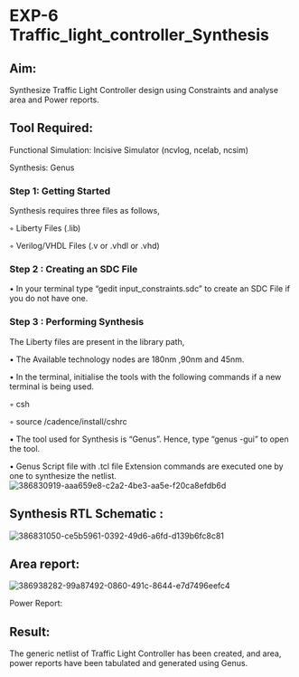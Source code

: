 # EXP-6 Traffic_light_controller_Synthesis

## Aim:

Synthesize Traffic Light Controller design using Constraints and analyse area and Power reports.

## Tool Required:

Functional Simulation: Incisive Simulator (ncvlog, ncelab, ncsim)

Synthesis: Genus

### Step 1: Getting Started

Synthesis requires three files as follows,

◦ Liberty Files (.lib)

◦ Verilog/VHDL Files (.v or .vhdl or .vhd)

### Step 2 : Creating an SDC File

•	In your terminal type “gedit input_constraints.sdc” to create an SDC File if you do not have one.

### Step 3 : Performing Synthesis

The Liberty files are present in the library path,

• The Available technology nodes are 180nm ,90nm and 45nm.

• In the terminal, initialise the tools with the following commands if a new terminal is being used.

◦ csh

◦ source /cadence/install/cshrc

• The tool used for Synthesis is “Genus”. Hence, type “genus -gui” to open the tool.

• Genus Script file with .tcl file Extension commands are executed one by one to synthesize the netlist.
![386830919-aaa659e8-c2a2-4be3-aa5e-f20ca8efdb6d](https://github.com/user-attachments/assets/4f7c6995-921b-470f-a9ee-2bf875999d0a)

## Synthesis RTL Schematic :

![386831050-ce5b5961-0392-49d6-a6fd-d139b6fc8c81](https://github.com/user-attachments/assets/dced9c6c-c55c-436b-a338-1c851c9e79ee)

## Area report:

![386938282-99a87492-0860-491c-8644-e7d7496eefc4](https://github.com/user-attachments/assets/d5ea97d8-2bc0-40ee-8681-6e21fa529e06)

Power Report:

## Result:

The generic netlist of Traffic Light Controller has been created, and area, power reports have been tabulated and generated using Genus.
